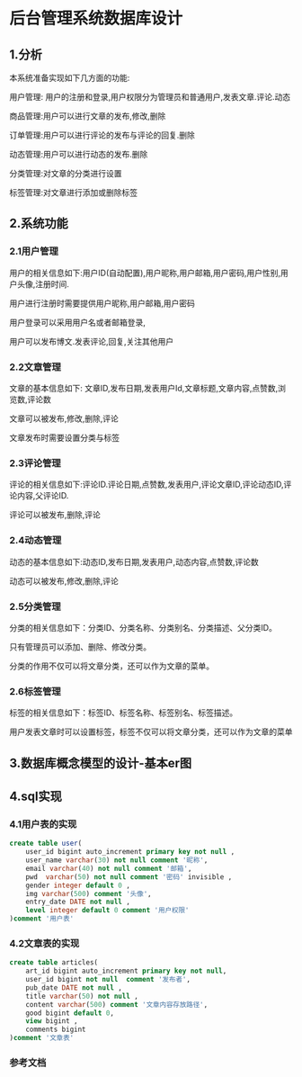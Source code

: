 # 后台管理系统数据库设计



## 1.分析

本系统准备实现如下几方面的功能:

用户管理: 用户的注册和登录,用户权限分为管理员和普通用户,发表文章.评论.动态

商品管理:用户可以进行文章的发布,修改,删除

订单管理:用户可以进行评论的发布与评论的回复.删除

动态管理:用户可以进行动态的发布.删除

分类管理:对文章的分类进行设置

标签管理:对文章进行添加或删除标签



## 2.系统功能

### 2.1用户管理

用户的相关信息如下:用户ID(自动配置),用户昵称,用户邮箱,用户密码,用户性别,用户头像,注册时间.

用户进行注册时需要提供用户昵称,用户邮箱,用户密码

用户登录可以采用用户名或者邮箱登录,

用户可以发布博文.发表评论,回复,关注其他用户

### 2.2文章管理

文章的基本信息如下: 文章ID,发布日期,发表用户Id,文章标题,文章内容,点赞数,浏览数,评论数

文章可以被发布,修改,删除,评论

文章发布时需要设置分类与标签

### 2.3评论管理

评论的相关信息如下:评论ID.评论日期,点赞数,发表用户,评论文章ID,评论动态ID,评论内容,父评论ID.

评论可以被发布,删除,评论

### 2.4动态管理

动态的基本信息如下:动态ID,发布日期,发表用户,动态内容,点赞数,评论数

动态可以被发布,修改,删除,评论

### 2.5分类管理

分类的相关信息如下：分类ID、分类名称、分类别名、分类描述、父分类ID。

只有管理员可以添加、删除、修改分类。

分类的作用不仅可以将文章分类，还可以作为文章的菜单。

### 2.6标签管理

标签的相关信息如下：标签ID、标签名称、标签别名、标签描述。

用户发表文章时可以设置标签，标签不仅可以将文章分类，还可以作为文章的菜单

## 3.数据库概念模型的设计-基本er图


## 4.sql实现

### 4.1用户表的实现

```sql
create table user(
    user_id bigint auto_increment primary key not null ,
    user_name varchar(30) not null comment '昵称',
    email varchar(40) not null comment '邮箱',
    pwd  varchar(50) not null comment '密码' invisible ,
    gender integer default 0 ,
    img varchar(500) comment '头像',
    entry_date DATE not null ,
    level integer default 0 comment '用户权限'
)comment '用户表'
```

### 4.2文章表的实现

```sql
create table articles(
    art_id bigint auto_increment primary key not null,
    user_id bigint not null  comment '发布者',
    pub_date DATE not null ,
    title varchar(50) not null ,
    content varchar(500) comment '文章内容存放路径',
    good bigint default 0,
    view bigint ,
    comments bigint
)comment '文章表'
```


### 参考文档
